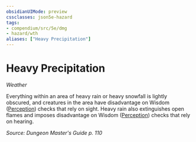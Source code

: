 ```yaml
---
obsidianUIMode: preview
cssclasses: json5e-hazard
tags:
- compendium/src/5e/dmg
- hazard/wth
aliases: ["Heavy Precipitation"]
---
```

# Heavy Precipitation
*Weather*  

Everything within an area of heavy rain or heavy snowfall is lightly obscured, and creatures in the area have disadvantage on Wisdom ([Perception](2-Mechanics/CLI/rules/skills.md#Perception)) checks that rely on sight. Heavy rain also extinguishes open flames and imposes disadvantage on Wisdom ([Perception](2-Mechanics/CLI/rules/skills.md#Perception)) checks that rely on hearing.

*Source: Dungeon Master's Guide p. 110*